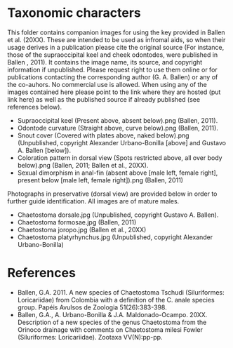 Taxonomic characters
=======================

This folder contains companion images for using the key provided in Ballen et al. (20XX). These are intended to be used as infromal aids, so when their usage derives in a publication please cite the original source (For instance, those of the supraoccipital keel and cheek odontodes, were published in Ballen , 2011).
It contains the image name, its source, and copyright information if unpublished. Please request right to use them online or for publications contacting the corresponding author (G. A. Ballen) or any of the co-auhors. No commercial use is allowed. When using any of the images contained here please point to the link where they are hosted (put link here) as well as the published source if already published (see references below).

* Supraoccipital keel (Present above, absent below).png (Ballen, 2011).
* Odontode curvature (Straight above, curve below).png (Ballen, 2011).
* Snout cover (Covered with plates above, naked below).png (Unpublished, copyright Alexander Urbano-Bonilla [above] and Gustavo A. Ballen [below]).
* Coloration pattern in dorsal view (Spots restricted above, all over body below).png (Ballen, 2011; Ballen et al., 20XX).
* Sexual dimorphism in anal-fin (absent above [male left, female right], present below [male left, female right]).png (Ballen, 2011)

Photographs in preservative (dorsal view) are provided below in order to further guide identification. All images are of mature males.

* Chaetostoma dorsale.jpg (Unpublished, copyright Gustavo A. Ballen).
* Chaetostoma formosae.jpg (Ballen, 2011)
* Chaetostoma joropo.jpg (Ballen et al., 20XX)
* Chaetostoma platyrhynchus.jpg (Unpublished, copyright Alexander Urbano-Bonilla)

References
====================

* Ballen, G.A. 2011. A new species of Chaetostoma Tschudi (Siluriformes: Loricariidae) from Colombia with a definition of the C. anale species group. Papéis Avulsos de Zoologia 51(26):383-398.
* Ballen, G.A., A. Urbano-Bonilla & J.A. Maldonado-Ocampo. 20XX. Description of a new species of the genus Chaetostoma from the Orinoco drainage with comments on Chaetostoma milesi Fowler (Siluriformes: Loricariidae). Zootaxa VV(N):pp-pp.
